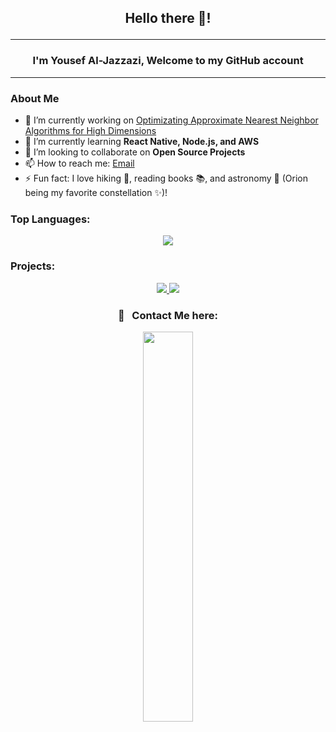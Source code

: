 ## <p align="center"> Hello there 👋! </p>

---

### <p align="center"> I'm Yousef Al-Jazzazi, Welcome to my GitHub account  </p>
<p align="center"> 
  <!-- <img src="https://cdn.svgator.com/images/2021/10/solar-system-animation.svg" width="600"> -->
</p>

---

### About Me

- 🔭 I’m currently working on [Optimizating Approximate Nearest Neighbor Algorithms for High Dimensions](https://github.com/Zetta56/Summer2024-Research)
- 🌱 I’m currently learning **React Native, Node.js, and AWS**
- 👯 I’m looking to collaborate on **Open Source Projects**
- 📫 How to reach me: [Email](ya2225@nyu.edu)
- ⚡ Fun fact: I love hiking 🥾, reading books 📚, and astronomy 🌌 (Orion being my favorite constellation ✨)!


### Top Languages:

<p align="center">
  <img src="https://github-readme-stats.vercel.app/api/top-langs/?username=Al-Jazzazi&layout=compact&theme=radical">
</p>

### Projects:

<p align="center">
  <a href="https://github.com/Al-Jazzazi/Microprocessor-Implementation-VHDL">
    <img src="https://github-readme-stats.vercel.app/api/pin/?username=Al-Jazzazi&repo=Microprocessor-Implementation-VHDL&theme=radical">
    
  </a>
    <a href="https://github.com/Zetta56/Summer2024-Research">
    <img src="https://github-readme-stats.vercel.app/api/pin/?username=Zetta56&repo=Summer2024-Research&theme=radical">
  </a>
</p>


### <p align="center"> 💭 &nbsp; **Contact Me here:** </p>

<p align="center"><a  href="https://www.linkedin.com/in/yousef-al-jazzazi"><img width="40%" src="https://cdn.svgator.com/images/2021/08/Linked-in-logo-animation.gif" /></a></p>

<br/>


<!--
**Al-Jazzazi/Al-Jazzazi** is a ✨ _special_ ✨ repository because its `README.md` (this file) appears on your GitHub profile.

Here are some ideas to get you started:

- 🔭 I’m currently working on ...
- 🌱 I’m currently learning ...
- 👯 I’m looking to collaborate on ...
- 🤔 I’m looking for help with ...
- 💬 Ask me about ...
- 📫 How to reach me: ...
- 😄 Pronouns: ...
- ⚡ Fun fact: ...
-->
